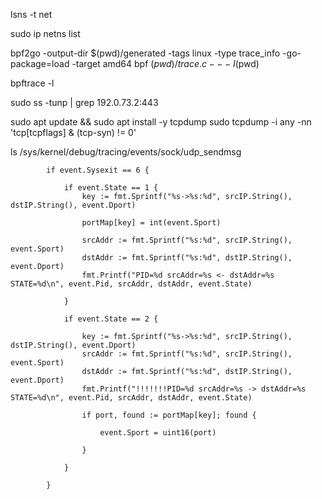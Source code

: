 lsns -t net


sudo ip netns list


bpf2go -output-dir $(pwd)/generated -tags linux -type trace_info -go-package=load -target amd64 bpf $(pwd)/trace.c -- -I$(pwd)

bpftrace -l

sudo ss -tunp | grep 192.0.73.2:443


sudo apt update && sudo apt install -y tcpdump
sudo tcpdump -i any -nn 'tcp[tcpflags] & (tcp-syn) != 0'

ls /sys/kernel/debug/tracing/events/sock/udp_sendmsg


			if event.Sysexit == 6 {

				if event.State == 1 {
					key := fmt.Sprintf("%s->%s:%d", srcIP.String(), dstIP.String(), event.Dport)

					portMap[key] = int(event.Sport)

					srcAddr := fmt.Sprintf("%s:%d", srcIP.String(), event.Sport)
					dstAddr := fmt.Sprintf("%s:%d", dstIP.String(), event.Dport)
					fmt.Printf("PID=%d srcAddr=%s <- dstAddr=%s  STATE=%d\n", event.Pid, srcAddr, dstAddr, event.State)

				}

				if event.State == 2 {

					key := fmt.Sprintf("%s->%s:%d", srcIP.String(), dstIP.String(), event.Dport)
					srcAddr := fmt.Sprintf("%s:%d", srcIP.String(), event.Sport)
					dstAddr := fmt.Sprintf("%s:%d", dstIP.String(), event.Dport)
					fmt.Printf("!!!!!!!PID=%d srcAddr=%s -> dstAddr=%s  STATE=%d\n", event.Pid, srcAddr, dstAddr, event.State)

					if port, found := portMap[key]; found {

						event.Sport = uint16(port)

					}

				}

			}






